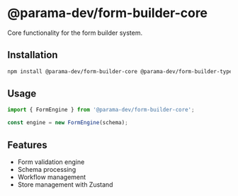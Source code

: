 # @parama-dev/form-builder-core

Core functionality for the form builder system.

## Installation

```bash
npm install @parama-dev/form-builder-core @parama-dev/form-builder-types
```

## Usage

```typescript
import { FormEngine } from '@parama-dev/form-builder-core';

const engine = new FormEngine(schema);
```

## Features

- Form validation engine
- Schema processing
- Workflow management
- Store management with Zustand
